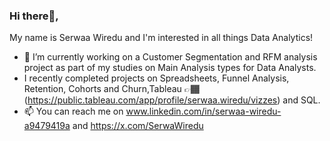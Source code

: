 ### Hi there👋,

 My name is Serwaa Wiredu and I'm interested in all things Data Analytics!
- 🔭 I’m currently working on a Customer Segmentation and RFM analysis project as part of my studies on Main Analysis types for Data Analysts.
- I recently completed projects on Spreadsheets, Funnel Analysis, Retention, Cohorts and Churn,Tableau 👉🏾(https://public.tableau.com/app/profile/serwaa.wiredu/vizzes) and SQL.
- 📫 You can reach me on www.linkedin.com/in/serwaa-wiredu-a9479419a and https://x.com/SerwaWiredu
  

<!--
**SerwaaW/SerwaaW** is a ✨ _special_ ✨ repository because its `README.md` (this file) appears on your GitHub profile.

Here are some ideas to get you started:

- 🔭 I’m currently working on ...
- 🌱 I’m currently learning ...
- 👯 I’m looking to collaborate on ...
- 🤔 I’m looking for help with ...
- 💬 Ask me about ...
- 📫 How to reach me: ...
- 😄 Pronouns: ...
- ⚡ Fun fact: ...
-->
